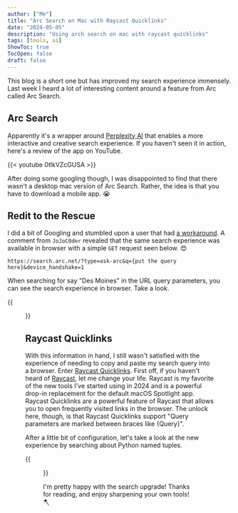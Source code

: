 ```yaml
---
author: ["Me"]
title: "Arc Search on Mac with Raycast Quicklinks"
date: "2024-05-05"
description: "Using arch search on mac with raycast quicklinks"
tags: [tools, ai]
ShowToc: true
TocOpen: false
draft: false
---
```


This blog is a short one but has improved my search experience immensely. Last week I heard a lot of interesting content around a feature from Arc called Arc Search.

## Arc Search

Apparently it's a wrapper around [Perplexity AI](https://www.perplexity.ai/) that enables a more interactive and creative search experience.
If you haven't seen it in action, here's a review of the app on YouTube.

{{< youtube 0tlkVZcGUSA >}}

After doing some googling though, I was disappointed to find that there wasn't a desktop mac version of Arc Search.
Rather, the idea is that you have to download a mobile app. 😭

## Redit to the Rescue

I did a bit of Googling and stumbled upon a user that had [a workaround](https://www.reddit.com/r/ArcBrowser/comments/1aiqe1p/can_i_use_arc_search_on_mac/).
A comment from `JoJoC0der` revealed that the same search experience was available in browser with a simple `GET` request seen below. 😍

`https://search.arc.net/?type=ask-arc&q={put the query here}&device_handshake=1`

When searching for say "Des Moines" in the URL query parameters, you can see the search experience in browser.
Take a look.

{{<figure src="/images/arc-search-raycast-quicklinks/des-moines-search.gif" title="Arc Search GIF" alt="Arc Search GIF">}}


## Raycast Quicklinks

With this information in hand, I still wasn't satisfied with the experience of needing to copy and paste my search query into a browser.
Enter [Raycast Quicklinks](https://manual.raycast.com/quicklinks). First off, if you haven't heard of [Raycast](https://www.raycast.com/), let me change your life. 
Raycast is my favorite of the new tools I've started using in 2024 and is a powerful drop-in replacement for the default macOS Spotlight app.
Raycast Quicklinks are a powerful feature of Raycast that allows you to open frequently visited links in the browser. The unlock here, though, is that 
Raycast Quicklinks support "Query parameters are marked between braces like {Query}".

After a little bit of configuration, let's take a look at the new experience by searching about Python named tuples.

{{<figure src="/images/arc-search-raycast-quicklinks/quicklink-search.gif" title="Arc Search GIF" alt="Arc Search GIF">}}

I'm pretty happy with the search upgrade! Thanks for reading, and enjoy sharpening your own tools! 🪓
